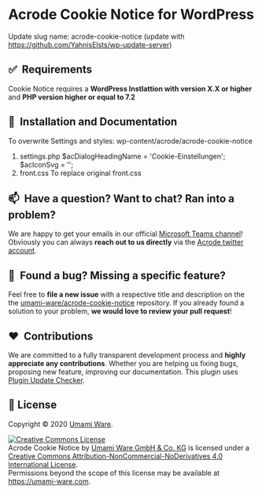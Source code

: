 # Acrode Cookie Notice for WordPress

Update slug name: acrode-cookie-notice (update with https://github.com/YahnisElsts/wp-update-server)

## ✅&nbsp; Requirements
Cookie Notice requires a **WordPress Instlattion with version X.X or higher** and **PHP version higher or equal to 7.2**

## 🚀&nbsp; Installation and Documentation

To overwrite Settings and styles:
wp-content/acrode/acrode-cookie-notice
1. settings.php
  $acDialogHeadingName = 'Cookie-Einstellungen';
  $acIconSvg = '';
2. front.css
  To replace original front.css
  
## 📫&nbsp; Have a question? Want to chat? Ran into a problem?

We are happy to get your emails in our official [Microsoft Teams channel](fc8035ad.acrode.com@de.teams.ms)! Obviously you can always **reach out to us directly** via the [Acrode twitter account](https://twitter.com/Acrode_UW).

## 🤝&nbsp; Found a bug? Missing a specific feature?

Feel free to **file a new issue** with a respective title and description on the the [umami-ware/acrode-cookie-notice](https://github.com/umami-ware/cookie-notice/issues) repository. If you already found a solution to your problem, **we would love to review your pull request**!

## ❤️&nbsp; Contributions

We are committed to a fully transparent development process and **highly appreciate any contributions**. Whether you are helping us fixing bugs, proposing new feature, improving our documentation.
This plugin uses [Plugin Update Checker](https://github.com/YahnisElsts/plugin-update-checker/).

## 📝 License

Copyright © 2020 [Umami Ware](https://github.com/umami-ware).<br />

<a rel="license" href="http://creativecommons.org/licenses/by-nc-nd/4.0/"><img alt="Creative Commons License" style="border-width:0" src="https://i.creativecommons.org/l/by-nc-nd/4.0/88x31.png" /></a><br /><span xmlns:dct="http://purl.org/dc/terms/" property="dct:title">Acrode Cookie Notice</span> by <a xmlns:cc="http://creativecommons.org/ns#" href="https://github.com/umami-ware/acrode-cookie-notice" property="cc:attributionName" rel="cc:attributionURL">Umami Ware GmbH & Co. KG</a> is licensed under a <a rel="license" href="http://creativecommons.org/licenses/by-nc-nd/4.0/">Creative Commons Attribution-NonCommercial-NoDerivatives 4.0 International License</a>.<br />Permissions beyond the scope of this license may be available at <a xmlns:cc="http://creativecommons.org/ns#" href="https://umami-ware.com" rel="cc:morePermissions">https://umami-ware.com</a>.
